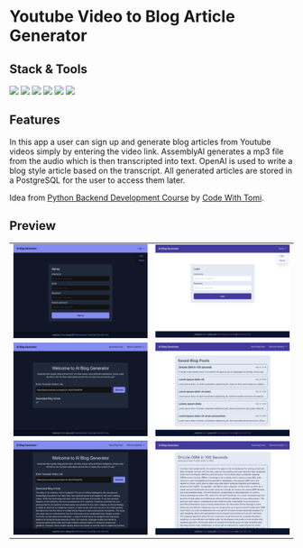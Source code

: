 # Youtube Video to Blog Article Generator

## Stack & Tools

<div>
<img src="https://img.shields.io/badge/Django-092E20.svg?style=for-the-badge&logo=Django&logoColor=white" />
<img src="https://img.shields.io/badge/PostgreSQL-4169E1.svg?style=for-the-badge&logo=postgresql&logoColor=white" />
<img src="https://img.shields.io/badge/Tailwind%20CSS-06B6D4.svg?style=for-the-badge&logo=Tailwind-CSS&logoColor=white" />
<img src="https://img.shields.io/badge/OpenAI-412991.svg?style=for-the-badge&logo=OpenAI&logoColor=white" />
<img src="https://img.shields.io/badge/assemblyai-2048cb?style=for-the-badge" />
<img src="https://img.shields.io/badge/aiven-fc4436?style=for-the-badge" />
</div>

## Features

In this app a user can sign up and generate blog articles from Youtube videos simply by entering the video link. AssemblyAI generates a mp3 file from the audio which is then transcripted into text. OpenAI is used to write a blog style article based on the transcript. All generated articles are stored in a PostgreSQL for the user to access them later.

Idea from [Python Backend Development Course](https://youtu.be/ftKiHCDVwfA?si=9-jNn8F5gm3Wbtcb) by [Code With Tomi](https://www.youtube.com/@CodeWithTomi).

## Preview

<table>
<tbody>

<!--# 1. Reihe  ---------- -->
<tr>

<td align="center">
<img src="./github/ai-blog-1.png"/>
</td>

<td align="center">
<img src="./github/ai-blog-4.png"/>
</td>

</tr>

<!--# 2. Reihe  ---------- -->
<tr>

<td align="center">
<img src="./github/ai-blog-2.png"/>
</td>

<td align="center">
<img src="./github/ai-blog-5.png"/>
</td>
</tr>

<!--# 3. Reihe  ---------- -->
<tr>

<td align="center">
<img src="./github/ai-blog-3.png"/>
</td>

<td align="center">
<img src="./github/ai-blog-6.png"/>
</td>
</tr>

</tbody>
</table>
